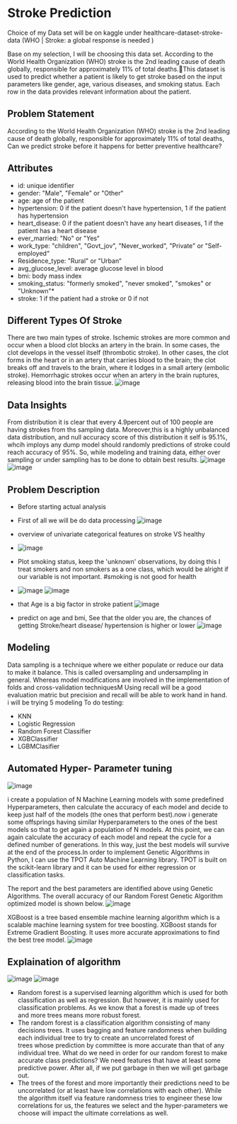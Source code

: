 # Stroke Prediction

Choice of my Data set will be on kaggle under healthcare-dataset-stroke-data 
(WHO | Stroke: a global response is needed )

Base on my selection, I will be choosing this data set. According to the World Health Organization (WHO) stroke is the 2nd leading cause of death globally, responsible for approximately 11% of total deaths.This dataset is used to predict whether a patient is likely to get stroke based on the input parameters like gender, age, various diseases, and smoking status. Each row in the data provides relevant information about the patient.

## Problem Statement
According to the World Health Organization (WHO) stroke is the 2nd leading cause of death globally, responsible for approximately 11% of total deaths, Can we predict stroke before it happens for better preventive healthcare?


## Attributes
* id: unique identifier
* gender: "Male", "Female" or "Other“
* age: age of the patient
* hypertension: 0 if the patient doesn't have hypertension, 1 if the patient has hypertension
* heart_disease: 0 if the patient doesn't have any heart diseases, 1 if the patient has a heart disease
* ever_married: "No" or "Yes“
* work_type: "children", "Govt_jov", "Never_worked", "Private" or "Self-employed“
* Residence_type: "Rural" or "Urban“
* avg_glucose_level: average glucose level in blood
* bmi: body mass index
* smoking_status: "formerly smoked", "never smoked", "smokes" or "Unknown"*
* stroke: 1 if the patient had a stroke or 0 if not

## Different Types Of Stroke
There are two main types of stroke. Ischemic strokes are more common and occur when a blood clot blocks an artery in the brain. In some cases, the clot develops in the vessel itself (thrombotic stroke). In other cases, the clot forms in the heart or in an artery that carries blood to the brain; the clot breaks off and travels to the brain, where it lodges in a small artery (embolic stroke). Hemorrhagic strokes occur when an artery in the brain ruptures, releasing blood into the brain tissue.
![image](https://user-images.githubusercontent.com/74976732/126281219-78762698-b74f-48f3-9770-502818a6c29a.png)

## Data Insights
From distribution it is clear that every 4.9percent out of 100 people are having strokes from ths sampling data. Moreover,this is a highly unbalanced data distribution, and null accuracy score of this distribution it self is 95.1%, whcih imploys any dump model should randomly predictions of stroke could reach accuracy of 95%. So, while modeling and training data, either over sampling or under sampling has to be done to obtain best results.
![image](https://user-images.githubusercontent.com/74976732/126281239-28925273-65fa-46d7-9b4a-4956b1a18c72.png)
![image](https://user-images.githubusercontent.com/74976732/126281262-4dc71b76-9bcc-494c-9cfb-7ba43ddc0209.png)



## Problem Description 
* Before starting actual analysis
* First of all we will be do data processing
![image](https://user-images.githubusercontent.com/74976732/126281397-98b7768c-eb13-4695-bd78-46c9b039460d.png)

* overview of univariate categorical features on stroke VS healthy
* ![image](https://user-images.githubusercontent.com/74976732/126281452-370c5293-1bca-42b1-86c4-58b89ce8ca37.png)

* Plot smoking status, keep the 'unknown' observations, by doing this I treat smokers and non smokers as a one class, which would be alright if our variable is not important. #smoking is not good for health
* ![image](https://user-images.githubusercontent.com/74976732/126281486-377c0c73-fd5a-479d-b1d1-fb2a0dbe6404.png)
![image](https://user-images.githubusercontent.com/74976732/126281498-6b6c86e3-d8aa-4628-9e4d-38eb47a02f89.png)

* that Age is a big factor in stroke patient
![image](https://user-images.githubusercontent.com/74976732/126281563-9084601e-3916-4e2c-9b2b-8ccad35d1648.png)

* predict on age and bmi, See that the older you are, the chances of getting Stroke/heart disease/ hypertension is higher or lower
![image](https://user-images.githubusercontent.com/74976732/126281584-cbf0e95e-ec3c-44fc-9a13-abc018974470.png)


## Modeling
Data sampling is a technique where we either populate or reduce our data to make it balance. This is called oversampling and undersampling in general. Whereas model modifications are involved in the implementation of folds and cross-validation techniquesM
Using recall will be a good evaluation matric but precision and recall will be able to work hand in hand.
i will be trying 5 modeling To do testing:
* KNN
* Logistic Regression
* Random Forest Classifier
* XGBClassifier
* LGBMClasifier

## Automated Hyper- Parameter tuning
![image](https://user-images.githubusercontent.com/74976732/126281893-0658e4ca-ab58-4924-9c02-12fec8315bdc.png)

i create a population of N Machine Learning models with some predefined Hyperparameters, then calculate the accuracy of each model and decide to keep just half of the models (the ones that perform best).now i generate some offsprings having similar Hyperparameters to the ones of the best models so that to get again a population of N models. At this point, we can again calculate the accuracy of each model and repeat the cycle for a defined number of generations. In this way, just the best models will survive at the end of the process.In order to implement Genetic Algorithms in Python, I can use the TPOT Auto Machine Learning library. TPOT is built on the scikit-learn library and it can be used for either regression or classification tasks.

The report and the best parameters are identified above using Genetic Algorithms.
The overall accuracy of our Random Forest Genetic Algorithm optimized model is shown below.
![image](https://user-images.githubusercontent.com/74976732/126281958-ba23939e-eb2d-400b-8f7f-a0203b6cf9da.png)

XGBoost is a tree based ensemble machine learning algorithm which is a scalable machine learning system for tree boosting. XGBoost stands for Extreme Gradient Boosting. It uses more accurate approximations to find the best tree model.
![image](https://user-images.githubusercontent.com/74976732/126282130-a5115149-673b-4c29-b9c4-dc39439ed004.png)


## Explaination of algorithm
![image](https://user-images.githubusercontent.com/74976732/126281820-bcef75ff-1918-46fb-b6ab-e319b82a751b.png)
![image](https://user-images.githubusercontent.com/74976732/126282028-5cefedb8-be30-4640-8fce-bda54e981090.png)

* Random forest is a supervised learning algorithm which is used for both classification as well as regression. But however, it is mainly used for classification problems. As we know that a forest is made up of trees and more trees means more robust forest.
* The random forest is a classification algorithm consisting of many decisions trees. It uses bagging and feature randomness when building each individual tree to try to create an uncorrelated forest of trees whose prediction by committee is more accurate than that of any individual tree.
What do we need in order for our random forest to make accurate class predictions?
We need features that have at least some predictive power. After all, if we put garbage in then we will get garbage out.
* The trees of the forest and more importantly their predictions need to be uncorrelated (or at least have low correlations with each other). While the algorithm itself via feature randomness tries to engineer these low correlations for us, the features we select and the hyper-parameters we choose will impact the ultimate correlations as well.






